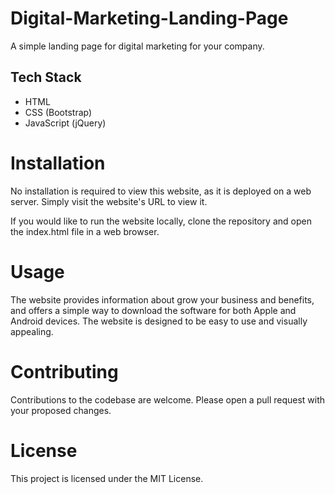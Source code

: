 # Digital-Marketing-Landing-Page

A simple landing page for digital marketing for your company.

## Tech Stack

- HTML
- CSS (Bootstrap)
- JavaScript (jQuery)

# Installation
No installation is required to view this website, as it is deployed on a web server. Simply visit the website's URL to view it.

If you would like to run the website locally, clone the repository and open the index.html file in a web browser.

# Usage
The website provides information about grow your business and benefits, and offers a simple way to download the software for both Apple and Android devices. The website is designed to be easy to use and visually appealing.

# Contributing
Contributions to the codebase are welcome. Please open a pull request with your proposed changes.

# License
This project is licensed under the MIT License.
